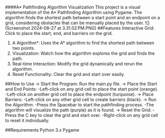 ####A* Pathfinding Algorithm Visualization
This project is a visual implementation of the A* Pathfinding Algorithm using Pygame. The algorithm finds the shortest path between a start point and an endpoint on a grid, considering obstacles that can be manually placed by the user.
![](Screenshot 2024-08-27 at 3.31.02 PM.PNG)
##Features 
Interactive Grid: Click to place the start, end, and barriers on the grid.
 1. A Algorithm*: Uses the A* algorithm to find the shortest path between two points.
 2. Visualization: Watch how the algorithm explores the grid and finds the path.
 3. Real-time Interaction: Modify the grid dynamically and rerun the algorithm.
 4. Reset Functionality: Clear the grid and start over easily.

##How to Use
-> Start the Program: Run the main.py file.
-> Place the Start and End Points:
   -Left-click on any grid cell to place the start point (orange).
   -Left-click on another grid cell to place the endpoint (turquoise).
-> Place Barriers:
   -Left-click on any other grid cell to create barriers (black).
-> Run the Algorithm:
   -Press the Spacebar to start the pathfinding process.
   -The algorithm will visualize the path (purple) as it is found.
-> Reset the Grid:
   -Press the C key to clear the grid and start over.
   -Right-click on any grid cell to reset it individually.
   
##Requirements
Python 3.x
Pygame

